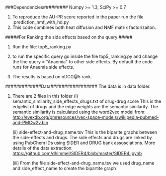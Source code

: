 ###Dependencies#########
Numpy >= 1.3, SciPy >= 0.7

1. To reproduce the AU-PR score reported in the paper run the file :prediction_nmf_with_hd.py
2. This code combines both heat diffusion and NMF matrix factorizaiton.

#####For Ranking the side effects based on the query #####
1. Run the file: top5_ranking.py
2. to run the specific query go inside the file top5_ranking.py and change the line query = "Anaemia" to other side effects. By default the code runs for Anaemia side effects.

3. The results is based on nDCG@5 rank.

#############Data#################
The data is in data folder.
1. There are 2 files in this folder
	(i) semantic_similarity_side_effects_drugs.txt of drug-drug score
		This is the edgelist of drugs and the edge weights are the semantic similarity.
		The semantic similarity is calculated using the word2vec model from:
			http://evexdb.org/pmresources/vec-space-models/wikipedia-pubmed-and-PMCw2v.bin
	
	(ii) side-effect-and-drug_name.tsv
		This is the biparite graphs between the side-effects and drugs.
		The side effects and drugs are linked by using PubChem IDs using SIDER and DRUG bank assosciations.
		More details of the data extraction:
		https://github.com/dhimmel/SIDER4/blob/master/SIDER4.ipynb

	(iii) From the file side-effect-and-drug_name.tsv we used drug_name and side_effect_name to create the bipartite graph

